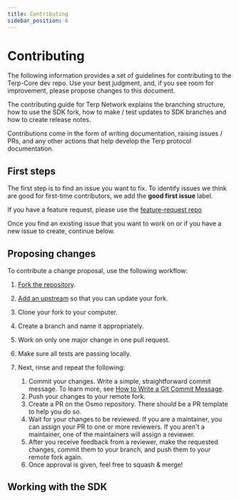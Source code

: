 ```yaml
---
title: Contributing
sidebar_position: 6
---
```

# Contributing

The following information provides a set of guidelines for contributing to the Terp-Core dev repo. Use your best judgment, and, if you see room for improvement, please propose changes to this document.

The contributing guide for Terp Network explains the branching structure, how to use the SDK fork, how to make / test updates to SDK branches and how to create release notes.

Contributions come in the form of writing documentation, raising issues / PRs, and any other actions that help develop the Terp protocol documentation.

## First steps

The first step is to find an issue you want to fix. To identify issues we think are good for first-time contributors, we add the **good first issue** label.

If you have a feature request, please use the [feature-request repo](https://github.com/terpnetwork/feature-requests)

Once you find an existing issue that you want to work on or if you have a new issue to create, continue below.

## Proposing changes

To contribute a change proposal, use the following workflow:

1. [Fork the repository](https://github.com/terpnetwork/terp-core).
2. [Add an upstream](https://docs.github.com/en/github/collaborating-with-pull-requests/working-with-forks/syncing-a-fork) so that you can update your fork.
3. Clone your fork to your computer.
4. Create a branch and name it appropriately.
5. Work on only one major change in one pull request.
6. Make sure all tests are passing locally.
7. Next, rinse and repeat the following:

    1. Commit your changes. Write a simple, straightforward commit message. To learn more, see [How to Write a Git Commit Message](https://chris.beams.io/posts/git-commit/).
    2. Push your changes to your remote fork.
    3. Create a PR on the Osmo repository. There should be a PR template to help you do so.
    4. Wait for your changes to be reviewed. If you are a maintainer, you can assign your PR to one or more reviewers. If you aren't a maintainer, one of the maintainers will assign a reviewer.
    5. After you receive feedback from a reviewer, make the requested changes, commit them to your branch, and push them to your remote fork again.
    6. Once approval is given, feel free to squash & merge!

## Working with the SDK

